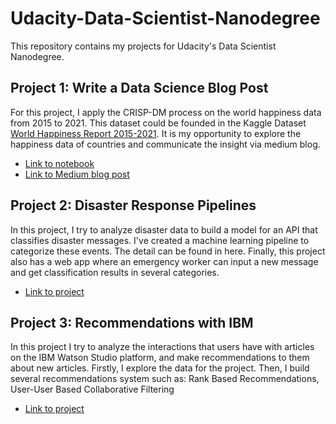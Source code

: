 # Udacity-Data-Scientist-Nanodegree

This repository contains my projects for Udacity's Data Scientist Nanodegree.

## Project 1: Write a Data Science Blog Post

For this project, I apply the CRISP-DM process on the world happiness data from 2015 to 2021. This dataset could be founded in the Kaggle Dataset [World Happiness Report 2015-2021](https://www.kaggle.com/mathurinache/world-happiness-report-20152021). It is my opportunity to explore the happiness data of countries and communicate the insight via medium blog.

- [Link to notebook](https://github.com/nguyenduchuyvn/my_nanodegrees-/blob/c9a383959a340d664b70cb70b8efd0a9cd3b9e7c/MyFirstProject/World_Happiness_Report_2015_2021_v2.ipynb)
- [Link to Medium blog post](https://medium.com/@nguyenduchuyvn/hapiness-around-the-world-441b7b115eff)

## Project 2: Disaster Response Pipelines
In this project, I try to analyze disaster data to build a model for an API that classifies disaster messages. I've created a machine learning pipeline to categorize these events. The detail can be found in here. Finally, this project also has a web app where an emergency worker can input a new message and get classification results in several categories. 
- [Link to project](https://github.com/nguyenduchuyvn/my_nanodegrees-/tree/main/MySecondProject)

## Project 3: Recommendations with IBM

In this project I try to analyze the interactions that users have with articles on the IBM Watson Studio platform, and make recommendations to them about new articles. 
Firstly, I explore the data for the project. Then, I build several recommendations system such as: Rank Based Recommendations, User-User Based Collaborative Filtering

- [Link to project](https://github.com/nguyenduchuyvn/my_nanodegrees-/tree/main/MyThirdProject)
